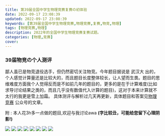 ```yaml
---
title: 第39届全国中学生物理竞赛复赛の初体验
date: 2022-09-17 23:08:39
updated: 2022-09-17 23:08:39
keywords: [第39届全国中学生物理竞赛,物理竞赛,复赛,物竞,物理]
tags: [物理竞赛,物理]
description: 2022年的全国中学生物理竞赛复赛试题。
categories: [物理,竞赛]
cover:
---
```

### 39届物竞の个人测评

鄙人虽已是物竞退役选手，但仍然密切关注物竞。今年题目据说是 武汉大 出的，个人感觉计算量还是比较大的，而且题目长度整体较长，让人望而生畏。题目的思维难度方面我个人觉得反而是不如前几年的题目的，更多的是在于计算难度(比如求导讨论结果之类的，而且几乎没有数值代入计算的题目)，这对于本来计算就不太行的我更是雪上加霜。
具体测评与解析过几天再更新，具体题目和答案见[物理竞赛](https://mp.weixin.qq.com/s/vhnF2HYoxwg9UILMTLgHxQ) 公众号的文章。

附 : 本人花3h多一点做的题目,欢迎与我讨论awa
**(字比较丑，可能给您留下心理阴影!)**

![](https://raw.githubusercontent.com/DarkSharpness/Photos/main/Images/1.jpg)
![](https://raw.githubusercontent.com/DarkSharpness/Photos/main/Images/2.jpg)
![](https://raw.githubusercontent.com/DarkSharpness/Photos/main/Images/3.jpg)
![](https://raw.githubusercontent.com/DarkSharpness/Photos/main/Images/4.jpg)
![](https://raw.githubusercontent.com/DarkSharpness/Photos/main/Images/5.jpg)
![](https://raw.githubusercontent.com/DarkSharpness/Photos/main/Images/6.jpg)
![](https://raw.githubusercontent.com/DarkSharpness/Photos/main/Images/7.jpg)
![](https://raw.githubusercontent.com/DarkSharpness/Photos/main/Images/8.jpg)
